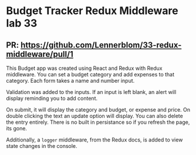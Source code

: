 # Budget Tracker Redux Middleware lab 33

PR: https://github.com/Lennerblom/33-redux-middleware/pull/1
---
   This Budget app was created using React and Redux with Redux middleware.  You can set a budget category and add expenses to that category.  Each form takes a name and number input.  
   
   Validation was added to the inputs. If an input is left blank, an alert will display reminding you to add content.  
   
   On submit, it will display the category and budget, or expense and price.  On double clicking the text an update option will display.  You can also delete the entry entirely.  There is no built in persistance so if you refresh the page, its gone.

   Additionally, a `logger` middleware, from the Redux docs, is added to view state changes in the console.